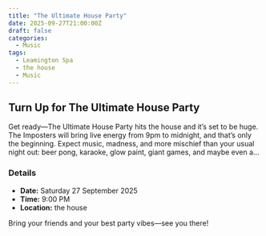 ```yaml
---
title: "The Ultimate House Party"
date: 2025-09-27T21:00:00Z
draft: false
categories:
  - Music
tags:
  - Leamington Spa
  - the house
  - Music
---
```


## Turn Up for The Ultimate House Party

Get ready—The Ultimate House Party hits the house and it’s set to be huge. The Imposters will bring live energy from 9pm to midnight, and that’s only the beginning. Expect music, madness, and more mischief than your usual night out: beer pong, karaoke, glow paint, giant games, and maybe even a…

### Details
- **Date:** Saturday 27 September 2025
- **Time:** 9:00 PM
- **Location:** the house

Bring your friends and your best party vibes—see you there!
